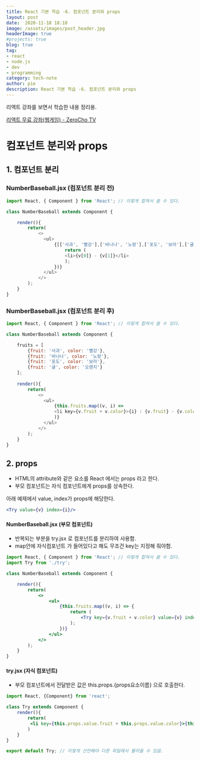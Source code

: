 ```yaml
---
title: React 기본 학습 -6. 컴포넌트 분리와 props
layout: post
date:  2020-11-18 18:18
image: /assets/images/post_header.jpg
headerImage: true
#projects: true
blog: true
tag:
- react
- node.js
- dev
- programming
category: tech-note
author: pie
description: React 기본 학습 -6. 컴포넌트 분리와 props
---
```


리액트 강좌를 보면서 학습한 내용 정리용.

[리액트 무료 강좌(웹게임) - ZeroCho TV](https://www.youtube.com/watch?v=V3QsSrldHqI&list=PLcqDmjxt30RtqbStQqk-eYMK8N-1SYIFn)

# 컴포넌트 분리와 props

## 1. 컴포넌트 분리

### NumberBaseball.jsx (컴포넌트 분리 전)

```js
import React, { Component } from 'React'; // 이렇게 합쳐서 쓸 수 있다.

class NumberBaseball extends Component {

    render(){
        return(
            <>
              <ul>
                  {[['사과', '빨강'],['바나나', '노랑'],['포도', '보라'],['귤', '오렌지']].map((v) => {
                      return (
                      <li>{v[0]} - {v[1]}</li>
                      );
                  })}
              </ul>
            </>
        );
    }
}
```
 
### NumberBaseball.jsx (컴포넌트 분리 후)

```js
import React, { Component } from 'React'; // 이렇게 합쳐서 쓸 수 있다.

class NumberBaseball extends Component {

    fruits = [
        {fruit: '사과', color: '빨강'},
        {fruit: '바나나', color: '노랑'},
        {fruit: '포도', color: '보라'},
        {fruit: '귤', color: '오렌지'}
    ];
    
    render(){
        return(
            <>
              <ul>
                  {this.fruits.map((v, i) => 
                  <li key={v.fruit + v.color}>{i} : {v.fruit} - {v.color}</li>
                  )}
              </ul>
            </>
        );
    }
}
```

## 2. props
- HTML의 attribute와 같은 요소를 React 에서는 props 라고 한다.
- 부모 컴포넌트는 자식 컴포넌트에게 props를 상속한다.

아래 예제에서 value, index가 props에 해당한다.

```jsx
<Try value={v} index={i}/>
```

#### NumberBaseball.jsx (부모 컴포넌트)
- 반복되는 부분을 try.jsx 로 컴포넌트를 분리하여 사용함.
- map안에 자식컴포넌트 <Try />가 들어있다고 해도 무조건 key는 지정해 줘야함.

```jsx
import React, { Component } from 'React'; // 이렇게 합쳐서 쓸 수 있다.
import Try from './try';

class NumberBaseball extends Component {

    render(){
        return(
            <>
                <ul>
                    {this.fruits.map((v, i) => {
                        return (
                            <Try key={v.fruit + v.color} value={v} index={i}/>
                        );
                    })}
                </ul>
            </>
        );
    }
}
```

#### try.jsx (자식 컴포넌트)
- 부모 컴포넌트에서 전달받은 값은 this.props.{props요소이름} 으로 호출한다. 

```jsx
import React, {Component} from 'react';

class Try extends Component {
    render(){
        return(
         <li key={this.props.value.fruit + this.props.value.color}>{this.props.index} : {this.props.value.fruit} - {this.props.value.color}</li>
        )
    }
}

export default Try; // 이렇게 선언해야 다른 파일에서 불러올 수 있음.
```

